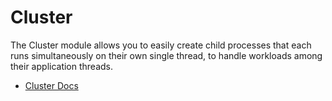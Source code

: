 # Cluster

 The Cluster module allows you to easily create child processes that each runs simultaneously on their own single thread, to handle workloads among their application threads. 

- [Cluster Docs](https://nodejs.org/api/cluster.html#cluster)